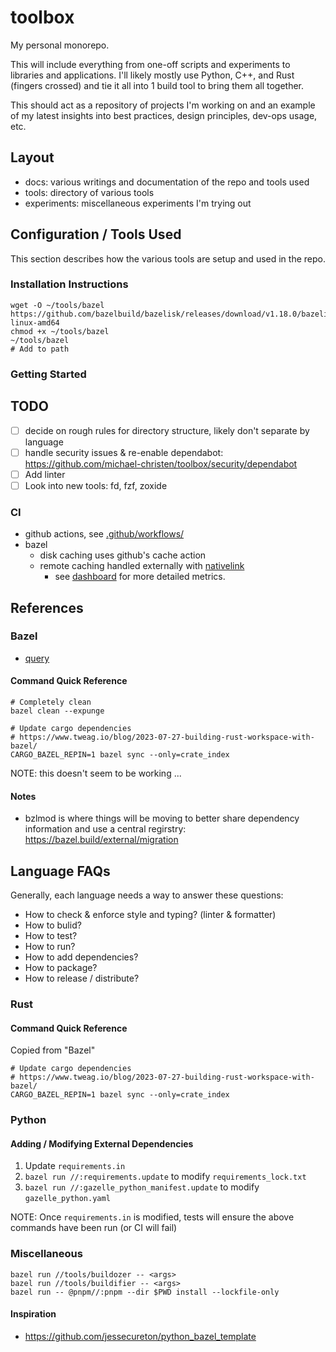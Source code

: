 # toolbox

My personal monorepo.

This will include everything from one-off scripts and experiments to libraries
and applications. I'll likely mostly use Python, C++, and Rust (fingers crossed)
and tie it all into 1 build tool to bring them all together.

This should act as a repository of projects I'm working on and an example of my
latest insights into best practices, design principles, dev-ops usage, etc.

## Layout

- docs: various writings and documentation of the repo and tools used
- tools: directory of various tools
- experiments: miscellaneous experiments I'm trying out

## Configuration / Tools Used

This section describes how the various tools are setup and used in the repo.

### Installation Instructions

```
wget -O ~/tools/bazel https://github.com/bazelbuild/bazelisk/releases/download/v1.18.0/bazelisk-linux-amd64
chmod +x ~/tools/bazel
~/tools/bazel
# Add to path
```

### Getting Started

## TODO

- [ ] decide on rough rules for directory structure, likely don't separate by
      language
- [ ] handle security issues & re-enable dependabot:
      https://github.com/michael-christen/toolbox/security/dependabot
- [ ] Add linter
- [ ] Look into new tools: fd, fzf, zoxide

### CI

- github actions, see [.github/workflows/](.github/workflows/)
- bazel
  - disk caching uses github's cache action
  - remote caching handled externally with
    [nativelink](https://www.nativelink.com/)
    - see
      [dashboard](https://app.nativelink.com/c690e34c-beac-420a-b672-6320b8f5b419/dashboard)
      for more detailed metrics.

## References

### Bazel

- [query](https://bazel.build/query/language)

#### Command Quick Reference

```
# Completely clean
bazel clean --expunge

# Update cargo dependencies
# https://www.tweag.io/blog/2023-07-27-building-rust-workspace-with-bazel/
CARGO_BAZEL_REPIN=1 bazel sync --only=crate_index
```

NOTE: this doesn't seem to be working ...

#### Notes

- bzlmod is where things will be moving to better share dependency information
  and use a central regirstry: https://bazel.build/external/migration

## Language FAQs

Generally, each language needs a way to answer these questions:

- How to check & enforce style and typing? (linter & formatter)
- How to bulid?
- How to test?
- How to run?
- How to add dependencies?
- How to package?
- How to release / distribute?

### Rust

#### Command Quick Reference

Copied from "Bazel"

```
# Update cargo dependencies
# https://www.tweag.io/blog/2023-07-27-building-rust-workspace-with-bazel/
CARGO_BAZEL_REPIN=1 bazel sync --only=crate_index
```

### Python

#### Adding / Modifying External Dependencies

1. Update `requirements.in`
2. `bazel run //:requirements.update` to modify `requirements_lock.txt`
3. `bazel run //:gazelle_python_manifest.update` to modify `gazelle_python.yaml`

NOTE: Once `requirements.in` is modified, tests will ensure the above commands
have been run (or CI will fail)

### Miscellaneous

```
bazel run //tools/buildozer -- <args>
bazel run //tools/buildifier -- <args>
bazel run -- @pnpm//:pnpm --dir $PWD install --lockfile-only
```

#### Inspiration

- https://github.com/jessecureton/python_bazel_template
